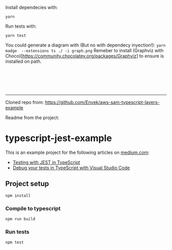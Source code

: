 Install dependecies with:

```yarn```

Run tests with:

```yarn test```




You could generate a diagram with (But no with dependecy inyection!):
`yarn madge  --extensions ts ./ -i graph.png`
Remeber to install (Graphviz with Choco)[https://community.chocolatey.org/packages/Graphviz] to ensure is installed on path.

<br>

<br>

<br>

<br>

________________

Cloned repo from: https://github.com/Envek/aws-sam-typescript-layers-example 

Readme from the project:
# typescript-jest-example
This is an example project for the following articles on [medium.com](https://medium.com):
- [Testing with JEST in TypeScript](https://itnext.io/testing-with-jest-in-typescript-cc1cd0095421)
- [Debug your tests in TypeScript with Visual Studio Code](https://bromix.medium.com/debug-your-tests-in-typescript-with-visual-studio-code-911a4cada9cd)

## Project setup
```
npm install
```

### Compile to typescript
```
npm run build
```

### Run tests
```
npm test
```
